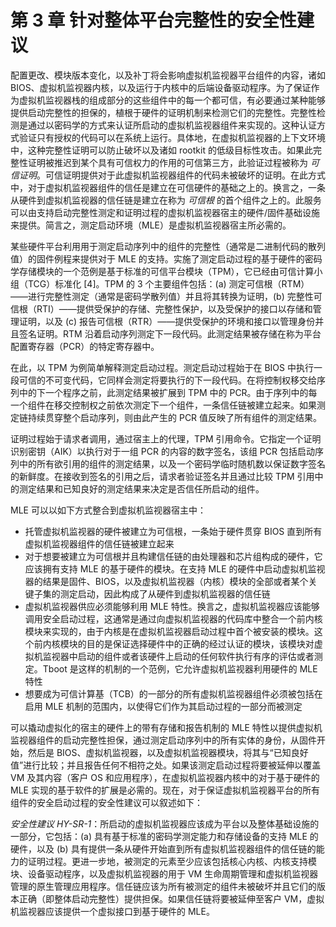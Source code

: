 # 第 3 章 针对整体平台完整性的安全性建议

配置更改、模块版本变化，以及补丁将会影响虚拟机监视器平台组件的内容，诸如 BIOS、虚拟机监视器内核，以及运行于内核中的后端设备驱动程序。为了保证作为虚拟机监视器栈的组成部分的这些组件中的每一个都可信，有必要通过某种能够提供启动完整性的担保的，植根于硬件的证明机制来检测它们的完整性。完整性检测是通过以密码学的方式来认证所启动的虚拟机监视器组件来实现的。这种认证方式验证只有授权的代码可以在系统上运行。具体地，在虚拟机监视器的上下文环境中，这种完整性证明可以防止破坏以及诸如 rootkit 的低级目标性攻击。如果此完整性证明被推迟到某个具有可信权力的作用的可信第三方，此验证过程被称为 _可信证明_。可信证明提供对于此虚拟机监视器组件的代码未被破坏的证明。在此方式中，对于虚拟机监视器组件的信任是建立在可信硬件的基础之上的。换言之，一条从硬件到虚拟机监视器的信任链是建立在称为 _可信根_ 的首个组件之上的。此服务可以由支持启动完整性测定和证明过程的虚拟机监视器宿主的硬件/固件基础设施来提供。简言之，测定启动环境（MLE）是虚拟机监视器宿主所必需的。

某些硬件平台利用用于测定启动序列中的组件的完整性（通常是二进制代码的散列值）的固件例程来提供对于 MLE 的支持。实施了测定启动过程的基于硬件的密码学存储模块的一个范例是基于标准的可信平台模块（TPM），它已经由可信计算小组（TCG）标准化 \[4\]。TPM 的 3 个主要组件包括：(a) 测定可信根（RTM）——进行完整性测定（通常是密码学散列值）并且将其转换为证明，(b) 完整性可信根（RTI）——提供受保护的存储、完整性保护，以及受保护的接口以存储和管理证明，以及 (c) 报告可信根（RTR）——提供受保护的环境和接口以管理身份并且签名证明。RTM 沿着启动序列测定下一段代码。此测定结果被存储在称为平台配置寄存器（PCR）的特定寄存器中。

在此，以 TPM 为例简单解释测定启动过程。测定启动过程始于在 BIOS 中执行一段可信的不可变代码，它同样会测定将要执行的下一段代码。在将控制权移交给序列中的下一个程序之前，此测定结果被扩展到 TPM 中的 PCR。由于序列中的每一个组件在移交控制权之前依次测定下一个组件，一条信任链被建立起来。如果测定链持续贯穿整个启动序列，则由此产生的 PCR 值反映了所有组件的测定结果。

证明过程始于请求者调用，通过宿主上的代理，TPM 引用命令。它指定一个证明识别密钥（AIK）以执行对于一组 PCR 的内容的数字签名，该组 PCR 包括启动序列中的所有欲引用的组件的测定结果，以及一个密码学临时随机数以保证数字签名的新鲜度。在接收到签名的引用之后，请求者验证签名并且通过比较 TPM 引用中的测定结果和已知良好的测定结果来决定是否信任所启动的组件。

MLE 可以以如下方式整合到虚拟机监视器宿主中：

* 托管虚拟机监视器的硬件被建立为可信根，一条始于硬件贯穿 BIOS 直到所有虚拟机监视器组件的信任链被建立起来
* 对于想要被建立为可信根并且构建信任链的由处理器和芯片组构成的硬件，它应该拥有支持 MLE 的基于硬件的模块。在支持 MLE 的硬件中启动虚拟机监视器的结果是固件、BIOS，以及虚拟机监视器（内核）模块的全部或者某个关键子集的测定启动，因此构成了从硬件到虚拟机监视器的信任链
* 虚拟机监视器供应必须能够利用 MLE 特性。换言之，虚拟机监视器应该能够调用安全启动过程，这通常是通过向虚拟机监视器的代码库中整合一个前内核模块来实现的，由于内核是在虚拟机监视器启动过程中首个被安装的模块。这个前内核模块的目的是保证选择硬件中的正确的经过认证的模块，该模块对虚拟机监视器中启动的组件或者该硬件上启动的任何软件执行有序的评估或者测定。Tboot 是这样的机制的一个范例，它允许虚拟机监视器利用硬件的 MLE 特性
* 想要成为可信计算基（TCB）的一部分的所有虚拟机监视器组件必须被包括在启用 MLE 机制的范围内，以使得它们作为其启动过程的一部分而被测定

可以撬动虚拟化的宿主的硬件上的带有存储和报告机制的 MLE 特性以提供虚拟机监视器组件的启动完整性担保，通过测定启动序列中的所有实体的身份，从固件开始，然后是 BIOS、虚拟机监视器，以及虚拟机监视器模块，将其与“已知良好值”进行比较；并且报告任何不相符之处。如果该测定启动过程将要被延伸以覆盖 VM 及其内容（客户 OS 和应用程序），在虚拟机监视器内核中的对于基于硬件的 MLE 实现的基于软件的扩展是必需的。现在，对于保证虚拟机监视器平台的所有组件的安全启动过程的安全性建议可以叙述如下：

_安全性建议 HY-SR-1_：所启动的虚拟机监视器应该成为平台以及整体基础设施的一部分，它包括：(a) 具有基于标准的密码学测定能力和存储设备的支持 MLE 的硬件，以及 (b) 具有提供一条从硬件开始直到所有虚拟机监视器组件的信任链的能力的证明过程。更进一步地，被测定的元素至少应该包括核心内核、内核支持模块、设备驱动程序，以及虚拟机监视器的用于 VM 生命周期管理和虚拟机监视器管理的原生管理应用程序。信任链应该为所有被测定的组件未被破坏并且它们的版本正确（即整体启动完整性）提供担保。如果信任链将要被延伸至客户 VM，虚拟机监视器应该提供一个虚拟接口到基于硬件的 MLE。

